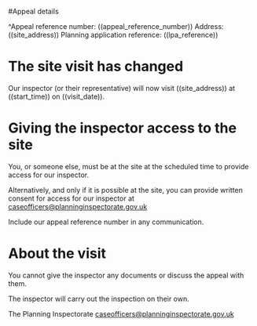 #Appeal details

^Appeal reference number: ((appeal_reference_number))
Address: ((site_address))
Planning application reference: ((lpa_reference))

# The site visit has changed

Our inspector (or their representative) will now visit ((site_address)) at ((start_time)) on ((visit_date)).

# Giving the inspector access to the site

You, or someone else, must be at the site at the scheduled time to provide access for our inspector.

Alternatively, and only if it is possible at the site, you can provide written consent for access for our inspector at caseofficers@planninginspectorate.gov.uk

Include our appeal reference number in any communication.

# About the visit

You cannot give the inspector any documents or discuss the appeal with them.

The inspector will carry out the inspection on their own.

The Planning Inspectorate
caseofficers@planninginspectorate.gov.uk
